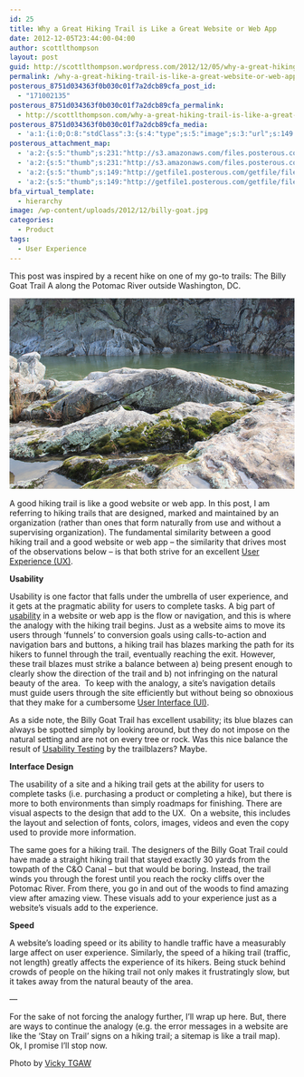 ```yaml
---
id: 25
title: Why a Great Hiking Trail is Like a Great Website or Web App
date: 2012-12-05T23:44:00-04:00
author: scottlthompson
layout: post
guid: http://scottlthompson.wordpress.com/2012/12/05/why-a-great-hiking-trail-is-like-a-great-website-or-web-app
permalink: /why-a-great-hiking-trail-is-like-a-great-website-or-web-app/
posterous_8751d034363f0b030c01f7a2dcb89cfa_post_id:
  - "171002135"
posterous_8751d034363f0b030c01f7a2dcb89cfa_permalink:
  - http://scottlthompson.com/why-a-great-hiking-trail-is-like-a-great-webs
posterous_8751d034363f0b030c01f7a2dcb89cfa_media:
  - 'a:1:{i:0;O:8:"stdClass":3:{s:4:"type";s:5:"image";s:3:"url";s:149:"http://getfile1.posterous.com/getfile/files.posterous.com/temp-2012-12-05/EzJneIasdxBBtGewqffrtjwhuClgfGtoAprogwIemoHjHvbaaxgygaxdxmzl/hiking_pic.jpg";s:7:"resized";a:2:{i:0;s:163:"http://getfile2.posterous.com/getfile/files.posterous.com/temp-2012-12-05/EzJneIasdxBBtGewqffrtjwhuClgfGtoAprogwIemoHjHvbaaxgygaxdxmzl/hiking_pic.jpg.scaled500.jpg";i:1;s:164:"http://getfile8.posterous.com/getfile/files.posterous.com/temp-2012-12-05/EzJneIasdxBBtGewqffrtjwhuClgfGtoAprogwIemoHjHvbaaxgygaxdxmzl/hiking_pic.jpg.scaled1000.jpg";}}}'
posterous_attachment_map:
  - 'a:2:{s:5:"thumb";s:231:"http://s3.amazonaws.com/files.posterous.com/temp-2012-12-05/EzJneIasdxBBtGewqffrtjwhuClgfGtoAprogwIemoHjHvbaaxgygaxdxmzl/hiking_pic.jpg?AWSAccessKeyId=AKIAJFZAE65UYRT34AOQ&Expires=1355604335&Signature=l5BeKDPUg5M7Usg19oOMlEqEv8E%3D";s:4:"full";b:0;}'
  - 'a:2:{s:5:"thumb";s:231:"http://s3.amazonaws.com/files.posterous.com/temp-2012-12-05/EzJneIasdxBBtGewqffrtjwhuClgfGtoAprogwIemoHjHvbaaxgygaxdxmzl/hiking_pic.jpg?AWSAccessKeyId=AKIAJFZAE65UYRT34AOQ&Expires=1355604335&Signature=l5BeKDPUg5M7Usg19oOMlEqEv8E%3D";s:4:"full";b:0;}'
  - 'a:2:{s:5:"thumb";s:149:"http://getfile1.posterous.com/getfile/files.posterous.com/temp-2012-12-05/EzJneIasdxBBtGewqffrtjwhuClgfGtoAprogwIemoHjHvbaaxgygaxdxmzl/hiking_pic.jpg";s:4:"full";b:0;}'
  - 'a:2:{s:5:"thumb";s:149:"http://getfile1.posterous.com/getfile/files.posterous.com/temp-2012-12-05/EzJneIasdxBBtGewqffrtjwhuClgfGtoAprogwIemoHjHvbaaxgygaxdxmzl/hiking_pic.jpg";s:4:"full";b:0;}'
bfa_virtual_template:
  - hierarchy
image: /wp-content/uploads/2012/12/billy-goat.jpg
categories:
  - Product
tags:
  - User Experience
---
```

This post was inspired by a recent hike on one of my go-to trails: The Billy Goat Trail A along the Potomac River outside Washington, DC.

![Billy Goat Trail](/img/billy-goat.jpg)

A good hiking trail is like a good website or web app. In this post, I am referring to hiking trails that are designed, marked and maintained by an organization (rather than ones that form naturally from use and without a supervising organization). The fundamental similarity between a good hiking trail and a good website or web app – the similarity that drives most of the observations below – is that both strive for an excellent [User Experience (UX)](http://en.wikipedia.org/wiki/User_experience).

**Usability**

Usability is one factor that falls under the umbrella of user experience, and it gets at the pragmatic ability for users to complete tasks. A big part of [usability](http://en.wikipedia.org/wiki/Usability) in a website or web app is the flow or navigation, and this is where the analogy with the hiking trail begins. Just as a website aims to move its users through ‘funnels’ to conversion goals using calls-to-action and navigation bars and buttons, a hiking trail has blazes marking the path for its hikers to funnel through the trail, eventually reaching the exit. However, these trail blazes must strike a balance between a) being present enough to clearly show the direction of the trail and b) not infringing on the natural beauty of the area.  To keep with the analogy, a site’s navigation details must guide users through the site efficiently but without being so obnoxious that they make for a cumbersome [User Interface (UI)](http://en.wikipedia.org/wiki/User_interface).

As a side note, the Billy Goat Trail has excellent usability; its blue blazes can always be spotted simply by looking around, but they do not impose on the natural setting and are not on every tree or rock. Was this nice balance the result of [Usability Testing](http://en.wikipedia.org/wiki/Usability_testing) by the trailblazers? Maybe.

**Interface Design**

The usability of a site and a hiking trail gets at the ability for users to complete tasks (i.e. purchasing a product or completing a hike), but there is more to both environments than simply roadmaps for finishing. There are visual aspects to the design that add to the UX.  On a website, this includes the layout and selection of fonts, colors, images, videos and even the copy used to provide more information.

The same goes for a hiking trail. The designers of the Billy Goat Trail could have made a straight hiking trail that stayed exactly 30 yards from the towpath of the C&O Canal – but that would be boring. Instead, the trail winds you through the forest until you reach the rocky cliffs over the Potomac River. From there, you go in and out of the woods to find amazing view after amazing view. These visuals add to your experience just as a website’s visuals add to the experience.

**Speed**

A website’s loading speed or its ability to handle traffic have a measurably large affect on user experience. Similarly, the speed of a hiking trail (traffic, not length) greatly affects the experience of its hikers. Being stuck behind crowds of people on the hiking trail not only makes it frustratingly slow, but it takes away from the natural beauty of the area.

&#8212;

For the sake of not forcing the analogy further, I’ll wrap up here. But, there are ways to continue the analogy (e.g. the error messages in a website are like the ‘Stay on Trail’ signs on a hiking trail; a sitemap is like a trail map). Ok, I promise I’ll stop now.

Photo by [Vicky TGAW](http://www.flickr.com/photos/tgaw/)

&nbsp;

&nbsp;
